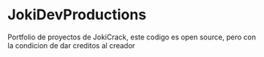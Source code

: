 # JokiDevProductions
Portfolio de proyectos de JokiCrack, este codigo es open source, pero con la condicion de dar creditos al creador
